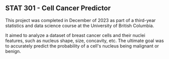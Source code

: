 ## STAT 301 - Cell Cancer Predictor

This project was completed in December of 2023 as part of a third-year statistics and data science course at the University of British Columbia.

It aimed to analyze a dataset of breast cancer cells and their nuclei features, such as nucleus shape, size, concavity, etc. The ultimate  goal was to accurately predict the probability of a cell's nucleus being malignant or benign.



